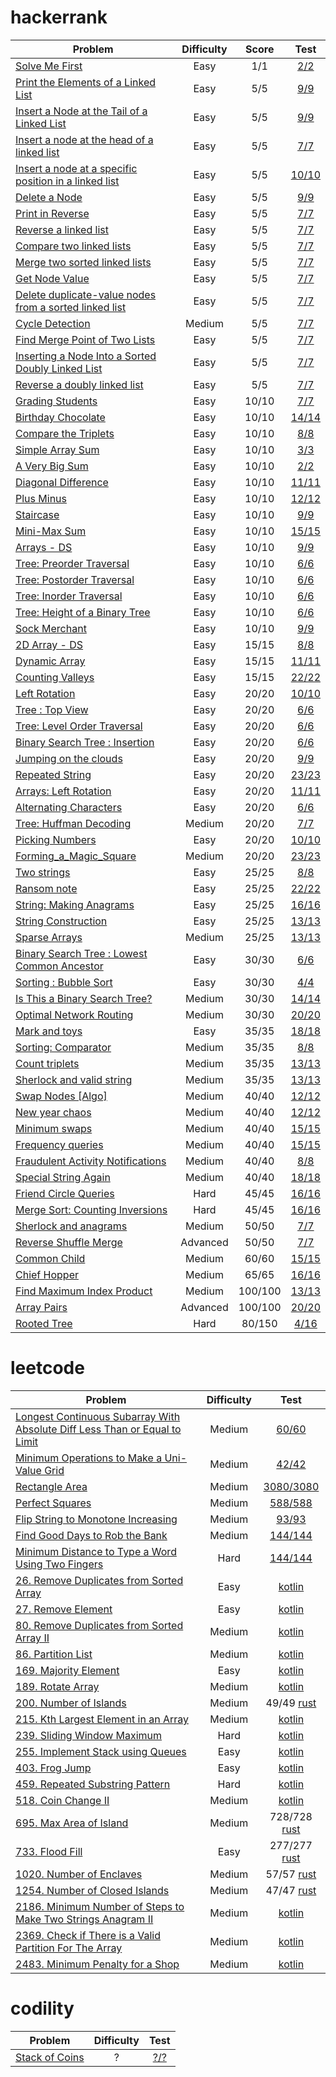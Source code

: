 # hackerrank

| Problem                                                                                                                                                | Difficulty |  Score  |                                                                                Test                                                                                |
|--------------------------------------------------------------------------------------------------------------------------------------------------------|:----------:|:-------:|:------------------------------------------------------------------------------------------------------------------------------------------------------------------:|
| [Solve Me First](https://www.hackerrank.com/challenges/solve-me-first)                                                                                 |    Easy    |   1/1   |                           [2/2](https://github.com/thaihuynhxyz/challenges/tree/master/src/hacker_rank/algorithms/warmup/solve_me_first)                           |
| [Print the Elements of a Linked List](https://www.hackerrank.com/challenges/print-the-elements-of-a-linked-list)                                       |    Easy    |   5/5   |           [9/9](https://github.com/thaihuynhxyz/challenges/tree/master/src/hacker_rank/data_structures/linked_lists/print_the_elements_of_a_linked_list)           |
| [Insert a Node at the Tail of a Linked List](https://www.hackerrank.com/challenges/insert-a-node-at-the-tail-of-a-linked-list)                         |    Easy    |   5/5   |       [9/9](https://github.com/thaihuynhxyz/challenges/tree/master/src/hacker_rank/data_structures/linked_lists/insert_a_node_at_the_tail_of_a_linked_list)        |
| [Insert a node at the head of a linked list](https://www.hackerrank.com/challenges/insert-a-node-at-the-head-of-a-linked-list)                         |    Easy    |   5/5   |       [7/7](https://github.com/thaihuynhxyz/challenges/tree/master/src/hacker_rank/data_structures/linked_lists/insert_a_node_at_the_head_of_a_linked_list)        |
| [Insert a node at a specific position in a linked list](https://hackerrank.com/challenges/insert-a-node-at-a-specific-position-in-a-linked-list)       |    Easy    |   5/5   | [10/10](https://github.com/thaihuynhxyz/challenges/tree/master/src/hacker_rank/data_structures/linked_lists/insert_a_node_at_a_specific_position_in_a_linked_list) |
| [Delete a Node](https://hackerrank.com/challenges/delete-a-node-from-a-linked-list)                                                                    |    Easy    |   5/5   |                      [9/9](https://github.com/thaihuynhxyz/challenges/tree/master/src/hacker_rank/data_structures/linked_lists/delete_a_node)                      |
| [Print in Reverse](https://www.hackerrank.com/challenges/print-the-elements-of-a-linked-list-in-reverse)                                               |    Easy    |   5/5   |                    [7/7](https://github.com/thaihuynhxyz/challenges/tree/master/src/hacker_rank/data_structures/linked_lists/print_in_reverse)                     |
| [Reverse a linked list](https://www.hackerrank.com/challenges/reverse-a-linked-list)                                                                   |    Easy    |   5/5   |                  [7/7](https://github.com/thaihuynhxyz/challenges/tree/master/src/hacker_rank/data_structures/linked_lists/reverse_a_linked_list)                  |
| [Compare two linked lists](https://www.hackerrank.com/challenges/compare-two-linked-lists)                                                             |    Easy    |   5/5   |                [7/7](https://github.com/thaihuynhxyz/challenges/tree/master/src/hacker_rank/data_structures/linked_lists/compare_two_linked_lists)                 |
| [Merge two sorted linked lists](https://www.hackerrank.com/challenges/merge-two-sorted-linked-lists)                                                   |    Easy    |   5/5   |              [7/7](https://github.com/thaihuynhxyz/challenges/tree/master/src/hacker_rank/data_structures/linked_lists/merge_two_sorted_linked_lists)              |
| [Get Node Value](https://www.hackerrank.com/challenges/get-the-value-of-the-node-at-a-specific-position-from-the-tail)                                 |    Easy    |   5/5   |                     [7/7](https://github.com/thaihuynhxyz/challenges/tree/master/src/hacker_rank/data_structures/linked_lists/get_node_value)                      |
| [Delete duplicate-value nodes from a sorted linked list](https://www.hackerrank.com/challenges/delete-duplicate-value-nodes-from-a-sorted-linked-list) |    Easy    |   5/5   | [7/7](https://github.com/thaihuynhxyz/challenges/tree/master/src/hacker_rank/data_structures/linked_lists/delete_duplicate_value_nodes_from_a_sorted_linked_list)  |
| [Cycle Detection](https://www.hackerrank.com/challenges/detect-whether-a-linked-list-contains-a-cycle)                                                 |   Medium   |   5/5   |                     [7/7](https://github.com/thaihuynhxyz/challenges/tree/master/src/hacker_rank/data_structures/linked_lists/cycle_detection)                     |
| [Find Merge Point of Two Lists](https://www.hackerrank.com/challenges/find-the-merge-point-of-two-joined-linked-lists)                                 |    Easy    |   5/5   |              [7/7](https://github.com/thaihuynhxyz/challenges/tree/master/src/hacker_rank/data_structures/linked_lists/find_merge_point_of_two_lists)              |
| [Inserting a Node Into a Sorted Doubly Linked List](https://www.hackerrank.com/challenges/insert-a-node-into-a-sorted-doubly-linked-list)              |    Easy    |   5/5   |    [7/7](https://github.com/thaihuynhxyz/challenges/tree/master/src/hacker_rank/data_structures/linked_lists/inserting_a_node_into_a_sorted_doubly_linked_list)    |
| [Reverse a doubly linked list](https://www.hackerrank.com/challenges/reverse-a-doubly-linked-list)                                                     |    Easy    |   5/5   |              [7/7](https://github.com/thaihuynhxyz/challenges/tree/master/src/hacker_rank/data_structures/linked_lists/reverse_a_doubly_linked_list)               |
| [Grading Students](https://www.hackerrank.com/challenges/grading)                                                                                      |    Easy    |  10/10  |                      [7/7](https://github.com/thaihuynhxyz/challenges/tree/master/src/hacker_rank/algorithms/implementation/grading_students)                      |
| [Birthday Chocolate](https://www.hackerrank.com/challenges/the-birthday-bar)                                                                           |    Easy    |  10/10  |                    [14/14](https://github.com/thaihuynhxyz/challenges/tree/master/src/hacker_rank/algorithms/implementation/birthday_chocolate)                    |
| [Compare the Triplets](https://www.hackerrank.com/challenges/compare-the-triplets)                                                                     |    Easy    |  10/10  |                        [8/8](https://github.com/thaihuynhxyz/challenges/tree/master/src/hacker_rank/algorithms/warmup/compare_the_triplets)                        |
| [Simple Array Sum](https://www.hackerrank.com/challenges/simple-array-sum)                                                                             |    Easy    |  10/10  |                          [3/3](https://github.com/thaihuynhxyz/challenges/tree/master/src/hacker_rank/algorithms/warmup/simple_array_sum)                          |
| [A Very Big Sum](https://www.hackerrank.com/challenges/a-very-big-sum)                                                                                 |    Easy    |  10/10  |                           [2/2](https://github.com/thaihuynhxyz/challenges/tree/master/src/hacker_rank/algorithms/warmup/a_very_big_sum)                           |
| [Diagonal Difference](https://www.hackerrank.com/challenges/diagonal-difference)                                                                       |    Easy    |  10/10  |                       [11/11](https://github.com/thaihuynhxyz/challenges/tree/master/src/hacker_rank/algorithms/warmup/diagonal_difference)                        |
| [Plus Minus](https://www.hackerrank.com/challenges/plus-minus)                                                                                         |    Easy    |  10/10  |                            [12/12](https://github.com/thaihuynhxyz/challenges/tree/master/src/hacker_rank/algorithms/warmup/plus_minus)                            |
| [Staircase](https://www.hackerrank.com/challenges/staircase)                                                                                           |    Easy    |  10/10  |                             [9/9](https://github.com/thaihuynhxyz/challenges/tree/master/src/hacker_rank/algorithms/warmup/staircase)                              |
| [Mini-Max Sum](https://www.hackerrank.com/challenges/mini-max-sum)                                                                                     |    Easy    |  10/10  |                           [15/15](https://github.com/thaihuynhxyz/challenges/tree/master/src/hacker_rank/algorithms/warmup/mini_max_sum)                           |
| [Arrays - DS](https://www.hackerrank.com/challenges/arrays-ds)                                                                                         |    Easy    |  10/10  |                           [9/9](https://github.com/thaihuynhxyz/challenges/tree/master/src/hacker_rank/data_structures/arrays/arrays_ds)                           |
| [Tree: Preorder Traversal](https://www.hackerrank.com/challenges/tree-preorder-traversal)                                                              |    Easy    |  10/10  |                     [6/6](https://github.com/thaihuynhxyz/challenges/tree/master/src/hacker_rank/data_structures/tree/tree_preorder_traversal)                     |
| [Tree: Postorder Traversal](https://www.hackerrank.com/challenges/tree-postorder-traversal)                                                            |    Easy    |  10/10  |                    [6/6](https://github.com/thaihuynhxyz/challenges/tree/master/src/hacker_rank/data_structures/tree/tree_postorder_traversal)                     |
| [Tree: Inorder Traversal](https://www.hackerrank.com/challenges/tree-inorder-traversal)                                                                |    Easy    |  10/10  |                     [6/6](https://github.com/thaihuynhxyz/challenges/tree/master/src/hacker_rank/data_structures/tree/tree_inorder_traversal)                      |
| [Tree: Height of a Binary Tree](https://www.hackerrank.com/challenges/tree-height-of-a-binary-tree)                                                    |    Easy    |  10/10  |                  [6/6](https://github.com/thaihuynhxyz/challenges/tree/master/src/hacker_rank/data_structures/tree/tree_height_of_a_binary_tree)                   |
| [Sock Merchant](https://www.hackerrank.com/challenges/sock-merchant)                                                                                   |    Easy    |  10/10  |                                    [9/9](https://github.com/thaihuynhxyz/challenges/tree/master/src/hacker_rank/sock_merchant)                                     |
| [2D Array - DS](https://www.hackerrank.com/challenges/2d-array)                                                                                        |    Easy    |  15/15  |                          [8/8](https://github.com/thaihuynhxyz/challenges/tree/master/src/hacker_rank/data_structures/arrays/2d_array_ds)                          |
| [Dynamic Array](https://www.hackerrank.com/challenges/dynamic-array)                                                                                   |    Easy    |  15/15  |                        [11/11](https://github.com/thaihuynhxyz/challenges/tree/master/src/hacker_rank/data_structures/arrays/dynamic_array)                        |
| [Counting Valleys](https://www.hackerrank.com/challenges/counting-valleys)                                                                             |    Easy    |  15/15  |                        [22/22](https://github.com/thaihuynhxyz/challenges/tree/master/src/hacker_rank/data_structures/arrays/dynamic_array)                        |
| [Left Rotation](https://www.hackerrank.com/challenges/array-left-rotation)                                                                             |    Easy    |  20/20  |                                  [10/10](https://github.com/thaihuynhxyz/challenges/tree/master/src/hacker_rank/counting_valleys)                                  |
| [Tree : Top View](https://www.hackerrank.com/challenges/tree-top-view)                                                                                 |    Easy    |  20/20  |                          [6/6](https://github.com/thaihuynhxyz/challenges/tree/master/src/hacker_rank/data_structures/tree/tree_top_view)                          |
| [Tree: Level Order Traversal](https://www.hackerrank.com/challenges/tree-level-order-traversal)                                                        |    Easy    |  20/20  |                   [6/6](https://github.com/thaihuynhxyz/challenges/tree/master/src/hacker_rank/data_structures/tree/tree_level_order_traversal)                    |
| [Binary Search Tree : Insertion](https://www.hackerrank.com/challenges/binary-search-tree-insertion)                                                   |    Easy    |  20/20  |                  [6/6](https://github.com/thaihuynhxyz/challenges/tree/master/src/hacker_rank/data_structures/tree/binary_search_tree_insertion)                   |
| [Jumping on the clouds](https://www.hackerrank.com/challenges/jumping-on-the-clouds)                                                                   |    Easy    |  20/20  |                                [9/9](https://github.com/thaihuynhxyz/challenges/tree/master/src/hacker_rank/jumping_on_the_clouds)                                 |
| [Repeated String](https://www.hackerrank.com/challenges/repeated-string)                                                                               |    Easy    |  20/20  |                                  [23/23](https://github.com/thaihuynhxyz/challenges/tree/master/src/hacker_rank/repeated_string)                                   |
| [Arrays: Left Rotation](https://www.hackerrank.com/challenges/ctci-array-left-rotation)                                                                |    Easy    |  20/20  |                                [11/11](https://github.com/thaihuynhxyz/challenges/tree/master/src/hacker_rank/array_left_rotation)                                 |
| [Alternating Characters](https://www.hackerrank.com/challenges/alternating-characters)                                                                 |    Easy    |  20/20  |                       [6/6](https://github.com/thaihuynhxyz/challenges/tree/master/src/hacker_rank/interview/strings/alternating_characters)                       |
| [Tree: Huffman Decoding](https://www.hackerrank.com/challenges/tree-huffman-decoding)                                                                  |   Medium   |  20/20  |                      [7/7](https://github.com/thaihuynhxyz/challenges/tree/master/src/hacker_rank/data_structures/tree/tree_huffman_decoding)                      |
| [Picking Numbers](https://www.hackerrank.com/challenges/picking-numbers/problem)                                                                       |    Easy    |  20/20  |                     [10/10](https://github.com/thaihuynhxyz/challenges/tree/master/src/hacker_rank/algorithms/implementation/picking_numbers)                      |
| [Forming_a_Magic_Square](https://www.hackerrank.com/challenges/magic-square-forming/problem)                                                           |   Medium   |  20/20  |                  [23/23](https://github.com/thaihuynhxyz/challenges/tree/master/src/hacker_rank/algorithms/implementation/forming_a_magic_square)                  |
| [Two strings](https://www.hackerrank.com/challenges/two-strings)                                                                                       |    Easy    |  25/25  |                                     [8/8](https://github.com/thaihuynhxyz/challenges/tree/master/src/hacker_rank/two_strings)                                      |
| [Ransom note](https://www.hackerrank.com/challenges/ctci-ransom-note)                                                                                  |    Easy    |  25/25  |                                    [22/22](https://github.com/thaihuynhxyz/challenges/tree/master/src/hacker_rank/ransom_note)                                     |
| [String: Making Anagrams](https://www.hackerrank.com/challenges/ctci-making-anagrams)                                                                  |    Easy    |  25/25  |                         [16/16](https://github.com/thaihuynhxyz/challenges/tree/master/src/hacker_rank/interview/strings/making_anagrams)                          |
| [String Construction](https://www.hackerrank.com/challenges/string-construction)                                                                       |    Easy    |  25/25  |                       [13/13](https://github.com/thaihuynhxyz/challenges/tree/master/src/hacker_rank/algorithms/strings/string_construction)                       |
| [Sparse Arrays](https://www.hackerrank.com/challenges/sparse-arrays)                                                                                   |   Medium   |  25/25  |                        [13/13](https://github.com/thaihuynhxyz/challenges/tree/master/src/hacker_rank/data_structures/arrays/sparse_arrays)                        |
| [Binary Search Tree : Lowest Common Ancestor](https://www.hackerrank.com/challenges/binary-search-tree-lowest-common-ancestor)                         |    Easy    |  30/30  |            [6/6](https://github.com/thaihuynhxyz/challenges/tree/master/src/hacker_rank/data_structures/tree/binary_search_tree_lowest_common_ancestor)            |
| [Sorting : Bubble Sort](https://www.hackerrank.com/challenges/ctci-bubble-sort)                                                                        |    Easy    |  30/30  |                                     [4/4](https://github.com/thaihuynhxyz/challenges/tree/master/src/hacker_rank/bubble_sort)                                      |
| [Is This a Binary Search Tree?](https://www.hackerrank.com/challenges/is-binary-search-tree)                                                           |   Medium   |  30/30  |                 [14/14](https://github.com/thaihuynhxyz/challenges/tree/master/src/hacker_rank/data_structures/tree/is_this_a_binary_search_tree)                  |
| [Optimal Network Routing](https://www.hackerrank.com/contests/hack-the-interview-iv-apac/challenges/optimal-path-1)                                    |   Medium   |  30/30  |                        [20/20](https://github.com/thaihuynhxyz/challenges/tree/master/src/hacker_rank/all_contests/optimal_network_routing)                        |
| [Mark and toys](https://www.hackerrank.com/challenges/mark-and-toys)                                                                                   |    Easy    |  35/35  |                                   [18/18](https://github.com/thaihuynhxyz/challenges/tree/master/src/hacker_rank/mark_and_toys)                                    |
| [Sorting: Comparator](https://www.hackerrank.com/challenges/ctci-comparator-sorting)                                                                   |   Medium   |  35/35  |                                  [8/8](https://github.com/thaihuynhxyz/challenges/tree/master/src/hacker_rank/comparator_sorting)                                  |
| [Count triplets](https://www.hackerrank.com/challenges/count-triplets-1)                                                                               |   Medium   |  35/35  |                                   [13/13](https://github.com/thaihuynhxyz/challenges/tree/master/src/hacker_rank/count_triplets)                                   |
| [Sherlock and valid string](https://www.hackerrank.com/challenges/sherlock-and-valid-string)                                                           |   Medium   |  35/35  |                    [13/13](https://github.com/thaihuynhxyz/challenges/tree/master/src/hacker_rank/interview/strings/sherlock_and_valid_string)                     |
| [Swap Nodes [Algo]](https://www.hackerrank.com/challenges/swap-nodes-algo)                                                                             |   Medium   |  40/40  |                        [12/12](https://github.com/thaihuynhxyz/challenges/tree/master/src/hacker_rank/data_structures/tree/swap_nodes_algo)                        |
| [New year chaos](https://www.hackerrank.com/challenges/new-year-chaos)                                                                                 |   Medium   |  40/40  |                                   [12/12](https://github.com/thaihuynhxyz/challenges/tree/master/src/hacker_rank/new_year_chaos)                                   |
| [Minimum swaps](https://www.hackerrank.com/challenges/minimum-swaps-2)                                                                                 |   Medium   |  40/40  |                                   [15/15](https://github.com/thaihuynhxyz/challenges/tree/master/src/hacker_rank/minimum_swaps)                                    |
| [Frequency queries](https://www.hackerrank.com/challenges/frequency-queries)                                                                           |   Medium   |  40/40  |                                 [15/15](https://github.com/thaihuynhxyz/challenges/tree/master/src/hacker_rank/frequency_queries)                                  |
| [Fraudulent Activity Notifications](https://www.hackerrank.com/challenges/fraudulent-activity-notifications)                                           |   Medium   |  40/40  |                          [8/8](https://github.com/thaihuynhxyz/challenges/tree/master/src/hacker_rank/fraudulent_activity_notifications)                           |
| [Special String Again](https://www.hackerrank.com/challenges/special-palindrome-again)                                                                 |   Medium   |  40/40  |                     [18/18](https://github.com/thaihuynhxyz/challenges/tree/master/src/hacker_rank/interview/strings/special_palindrome_again)                     |
| [Friend Circle Queries](https://www.hackerrank.com/challenges/friend-circle-queries)                                                                   |    Hard    |  45/45  |                               [16/16](https://github.com/thaihuynhxyz/challenges/tree/master/src/hacker_rank/friend_circle_queries)                                |
| [Merge Sort: Counting Inversions](https://www.hackerrank.com/challenges/ctci-merge-sort)                                                               |    Hard    |  45/45  |                           [16/16](https://github.com/thaihuynhxyz/challenges/tree/master/src/hacker_rank/merge_sort_counting_inversions)                           |
| [Sherlock and anagrams](https://www.hackerrank.com/challenges/sherlock-and-anagrams)                                                                   |   Medium   |  50/50  |                                [7/7](https://github.com/thaihuynhxyz/challenges/tree/master/src/hacker_rank/sherlock_and_anagrams)                                 |
| [Reverse Shuffle Merge](https://www.hackerrank.com/challenges/reverse-shuffle-merge)                                                                   |  Advanced  |  50/50  |                        [7/7](https://github.com/thaihuynhxyz/challenges/tree/master/src/hacker_rank/interview/greedy/reverse_shuffle_merge)                        |
| [Common Child](https://www.hackerrank.com/challenges/common-child)                                                                                     |   Medium   |  60/60  |                           [15/15](https://github.com/thaihuynhxyz/challenges/tree/master/src/hacker_rank/interview/strings/common_child)                           |
| [Chief Hopper](https://www.hackerrank.com/challenges/chief-hopper)                                                                                     |   Medium   |  65/65  |                           [16/16](https://github.com/thaihuynhxyz/challenges/tree/master/src/hacker_rank/algorithms/greed/chief_hopper)                            |
| [Find Maximum Index Product](https://www.hackerrank.com/challenges/find-maximum-index-product)                                                         |   Medium   | 100/100 |                [13/13](https://github.com/thaihuynhxyz/challenges/tree/master/src/hacker_rank/data_structures/advanced/find_maximum_index_product)                 |
| [Array Pairs](https://www.hackerrank.com/challenges/array-pairs)                                                                                       |  Advanced  | 100/100 |                          [20/20](https://github.com/thaihuynhxyz/challenges/tree/master/src/hacker_rank/data_structures/tree/array_pairs)                          |
| [Rooted Tree](https://www.hackerrank.com/challenges/rooted-tree)                                                                                       |    Hard    | 80/150  |                        [4/16](https://github.com/thaihuynhxyz/challenges/tree/master/src/hacker_rank/data_structures/advanced/rooted_tree)                         |

# leetcode

| Problem                                                                                                                                                                                | Difficulty |                                                                           Test                                                                           |
|----------------------------------------------------------------------------------------------------------------------------------------------------------------------------------------|:----------:|:--------------------------------------------------------------------------------------------------------------------------------------------------------:|
| [Longest Continuous Subarray With Absolute Diff Less Than or Equal to Limit](https://leetcode.com/problems/longest-continuous-subarray-with-absolute-diff-less-than-or-equal-to-limit/) |   Medium   | [60/60](https://github.com/thaihuynhxyz/challenges/tree/master/src/leet_code/longest_continuous_subarray_with_absolute_diff_less_than_or_equal_to_limit) |
| [Minimum Operations to Make a Uni-Value Grid](https://leetcode.com/contest/weekly-contest-262/problems/minimum-operations-to-make-a-uni-value-grid/)                                   |   Medium   |                [42/42](https://github.com/thaihuynhxyz/challenges/tree/master/src/leet_code/minimum_operations_to_make_a_uni_value_grid)                 |
| [Rectangle Area](https://leetcode.com/problems/rectangle-area/)                                                                                                                        |   Medium   |                             [3080/3080](https://github.com/thaihuynhxyz/challenges/tree/master/src/leet_code/rectangle_area)                             |
| [Perfect Squares](https://leetcode.com/problems/perfect-squares/)                                                                                                                      |   Medium   |                             [588/588](https://github.com/thaihuynhxyz/challenges/tree/master/src/leet_code/perfect_squares)                              |
| [Flip String to Monotone Increasing](https://leetcode.com/problems/flip-string-to-monotone-increasing/)                                                                                |   Medium   |                     [93/93](https://github.com/thaihuynhxyz/challenges/tree/master/src/leet_code/flip_string_to_monotone_increasing)                     |
| [Find Good Days to Rob the Bank](https://leetcode.com/problems/find-good-days-to-rob-the-bank/)                                                                                        |   Medium   |                      [144/144](https://github.com/thaihuynhxyz/challenges/tree/master/src/leet_code/find_good_days_to_rob_the_bank)                      |
| [Minimum Distance to Type a Word Using Two Fingers](https://leetcode.com/problems/minimum-distance-to-type-a-word-using-two-fingers)                                                   |    Hard    |            [144/144](https://github.com/thaihuynhxyz/challenges/tree/master/src/leet_code/minimum_distance_to_type_a_word_using_two_fingers)             |
| [26. Remove Duplicates from Sorted Array](https://leetcode.com/problems/remove-duplicates-from-sorted-array)                                                                           |    Easy    |                         [kotlin](https://github.com/thaihuynhxyz/challenges/tree/master/src/leet_code/kotlin_26_remove_duplicates_from_sorted_array)                         |
| [27. Remove Element](https://leetcode.com/problems/remove-element)                                                                                                                     |    Easy    |                         [kotlin](https://github.com/thaihuynhxyz/challenges/tree/master/src/leet_code/kotlin_27_remove_element)                         |
| [80. Remove Duplicates from Sorted Array II](https://leetcode.com/problems/remove-duplicates-from-sorted-array-ii)                                                                     |   Medium   |                         [kotlin](https://github.com/thaihuynhxyz/challenges/tree/master/src/leet_code/kotlin_80_remove_duplicates_from_sorted_array_ii)                         |
| [86. Partition List](https://leetcode.com/problems/partition-list)                                                                                                                     |   Medium   |                         [kotlin](https://github.com/thaihuynhxyz/challenges/tree/master/src/leet_code/kotlin_86_partition_list)                         |
| [169. Majority Element](https://leetcode.com/problems/majority-element)                                                                                                                |    Easy    |                         [kotlin](https://github.com/thaihuynhxyz/challenges/tree/master/src/leet_code/kotlin_169_majority_element)                         |
| [189. Rotate Array](https://leetcode.com/problems/rotate-array)                                                                                                                        |   Medium   |                         [kotlin](https://github.com/thaihuynhxyz/challenges/tree/master/src/leet_code/kotlin_189_rotate_array)                         |
| [200. Number of Islands](https://leetcode.com/problems/number-of-islands)                                                                                                              |   Medium   |                       49/49 [rust](https://github.com/thaihuynhxyz/challenges/tree/master/src/leet_code/rust200_number_of_islands)                       |
| [215. Kth Largest Element in an Array](https://leetcode.com/problems/kth-largest-element-in-an-array)                                                                                  |   Medium   |                             [kotlin](https://github.com/thaihuynhxyz/challenges/tree/master/src/leet_code/find_kth_largest)                              |
| [239. Sliding Window Maximum](https://leetcode.com/problems/sliding-window-maximum)                                                                                                    |    Hard    |                             [kotlin](https://github.com/thaihuynhxyz/challenges/tree/master/src/leet_code/kotlin_239_sliding_window_maximum)                              |
| [255. Implement Stack using Queues](https://leetcode.com/problems/implement-stack-using-queues)                                                                                        |    Easy    |                             [kotlin](https://github.com/thaihuynhxyz/challenges/tree/master/src/leet_code/kotlin_255_implement_stack_using_queues)                              |
| [403. Frog Jump](https://leetcode.com/problems/frog-jump)                                                                                                                              |    Easy    |                             [kotlin](https://github.com/thaihuynhxyz/challenges/tree/master/src/leet_code/kotlin_459_repeated_substring_pattern)                              |
| [459. Repeated Substring Pattern](https://leetcode.com/problems/repeated-substring-pattern)                                                                                            |    Hard    |                             [kotlin](https://github.com/thaihuynhxyz/challenges/tree/master/src/leet_code/kotlin_403_frog_jump)                              |
| [518. Coin Change II](https://leetcode.com/problems/coin-change-ii)                                                                                                                    |   Medium   |                              [kotlin](https://github.com/thaihuynhxyz/challenges/tree/master/src/leet_code/coin_change_ii)                               |
| [695. Max Area of Island](https://leetcode.com/problems/max-area-of-island)                                                                                                            |   Medium   |                     728/728 [rust](https://github.com/thaihuynhxyz/challenges/tree/master/src/leet_code/rust695_max_area_of_island)                      |
| [733. Flood Fill](https://leetcode.com/problems/flood-fill)                                                                                                                            |    Easy    |                         277/277 [rust](https://github.com/thaihuynhxyz/challenges/tree/master/src/leet_code/rust733_flood_fill)                          |
| [1020. Number of Enclaves](https://leetcode.com/problems/number-of-enclaves)                                                                                                           |   Medium   |                      57/57 [rust](https://github.com/thaihuynhxyz/challenges/tree/master/src/leet_code/rust1020_number_of_enclaves)                      |
| [1254. Number of Closed Islands](https://leetcode.com/problems/number-of-closed-islands)                                                                                               |   Medium   |                   47/47 [rust](https://github.com/thaihuynhxyz/challenges/tree/master/src/leet_code/rust1254_number_of_closed_islands)                   |
| [2186. Minimum Number of Steps to Make Two Strings Anagram II](https://leetcode.com/problems/minimum-number-of-steps-to-make-two-strings-anagram-ii)                                   |   Medium   |             [kotlin](https://github.com/thaihuynhxyz/challenges/tree/master/src/leet_code/kotlin_2186_minimum_number_of_steps_to_make_two_strings_anagram_ii)             |
| [2369. Check if There is a Valid Partition For The Array](https://leetcode.com/problems/check-if-there-is-a-valid-partition-for-the-array)                                             |   Medium   |             [kotlin](https://github.com/thaihuynhxyz/challenges/tree/master/src/leet_code/check_if_there_is_a_valid_partition_for_the_array)             |
| [2483. Minimum Penalty for a Shop](https://leetcode.com/problems/minimum-penalty-for-a-shop)                                              |   Medium   |             [kotlin](https://github.com/thaihuynhxyz/challenges/tree/master/src/leet_code/kotlin_2483_minimum_penalty_for_a_shop)             |

# codility

| Problem                                                                            | Difficulty |                                                 Test                                                 |
|------------------------------------------------------------------------------------|:----------:|:----------------------------------------------------------------------------------------------------:|
| [Stack of Coins](https://app.codility.com/programmers/challenges/spooktober_2021/) |     ?      | [?/?](https://github.com/thaihuynhxyz/challenges/tree/master/src/codility/spooktober/stack_of_coins) |